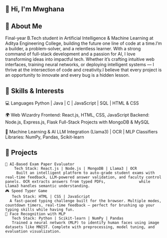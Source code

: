 ## 👋 Hi, I'm Mwghana
## 📌 About Me
   Final-year B.Tech student in Artificial Intelligence & Machine Learning at Aditya Engineering College, building the future one line of code at a time.I’m a builder, a problem-solver, and a      relentless learner. With a strong command of full-stack development and a passion for AI, I love transforming ideas into impactful tech. Whether it’s crafting intuitive web interfaces,          training neural networks, or deploying intelligent systems — I thrive at the intersection of code and creativity.I believe that every project is an opportunity to innovate and every bug is a    hidden lesson.
## 🚀 Skills & Interests
   💻 Languages 
       Python | Java | C | JavaScript | SQL | HTML & CSS
   
   🌍 Web Wizardry
       Frontend: React.js, HTML, CSS, JavaScript
       Backend: Node.js, Express.js, Flask
       Full-Stack Projects with MongoDB & MySQL
   
   🧠 Machine Learning & AI
        LLM Integration (Llama3) | OCR | MLP Classifiers
        Libraries: NumPy, Pandas, Scikit-learn
 ## 🧪 Projects
    🧾 AI-Based Exam Paper Evaluator
        Tech Stack: React.js | Node.js | MongoDB | Llama3 | OCR
         Built an intelligent platform to auto-grade student exams with real-time feedback, LLM-powered answer validation, and faculty control panels. OCR extracts answers from typed PDFs,               while Llama3 handles semantic understanding.
    🎮 Speed Typer Game
       Tech Stack: HTML | CSS | JavaScript
      A fast-paced typing challenge built for the browser. Multiple modes, countdown timers, real-time feedback — perfect for brushing up your typing skills while having fun.
    🧠 Face Recognition with MLP
       Tech Stack: Python | Scikit-learn | NumPy | Pandas
       Trained a neural network (MLP) to identify human faces using image datasets like MNIST. Complete with preprocessing, model tuning, and evaluation visualization.


